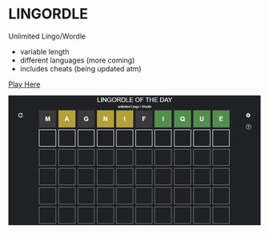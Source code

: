# LINGORDLE
Unlimited Lingo/Wordle
- variable length
- different languages (more coming)
- includes cheats (being updated atm)

[Play Here](obviouslyluuk.github.com/Lingordle)

<!-- ![screenshot](https://github.com/ObviouslyLuuk/Lingordle/screenshot_cropped.png?raw=true) -->
![screenshot](screenshot_cropped.png)
